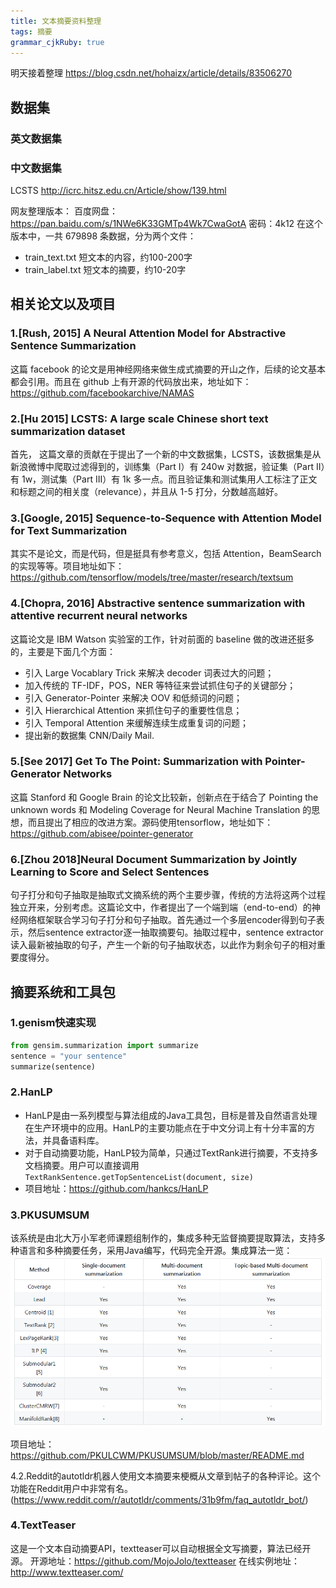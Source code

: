 ```yaml
---
title: 文本摘要资料整理 
tags: 摘要
grammar_cjkRuby: true
---
```


明天接着整理
https://blog.csdn.net/hohaizx/article/details/83506270

## 数据集
### 英文数据集


### 中文数据集
LCSTS  http://icrc.hitsz.edu.cn/Article/show/139.html

网友整理版本：
百度网盘：https://pan.baidu.com/s/1NWe6K33GMTp4Wk7CwaGotA
密码：4k12
在这个版本中，一共 679898 条数据，分为两个文件：
- train_text.txt	短文本的内容，约100-200字
- train_label.txt	短文本的摘要，约10-20字



## 相关论文以及项目
### 1.[Rush, 2015] A Neural Attention Model for Abstractive Sentence Summarization

这篇 facebook 的论文是用神经网络来做生成式摘要的开山之作，后续的论文基本都会引用。而且在 github 上有开源的代码放出来，地址如下：https://github.com/facebookarchive/NAMAS

### 2.[Hu 2015] LCSTS: A large scale Chinese short text summarization dataset

首先， 这篇文章的贡献在于提出了一个新的中文数据集，LCSTS，该数据集是从新浪微博中爬取过滤得到的，训练集（Part I）有 240w 对数据，验证集（Part II）有 1w，测试集（Part III）有 1k 多一点。而且验证集和测试集用人工标注了正文和标题之间的相关度（relevance），并且从 1-5 打分，分数越高越好。

### 3.[Google, 2015] Sequence-to-Sequence with Attention Model for Text Summarization

其实不是论文，而是代码，但是挺具有参考意义，包括 Attention，BeamSearch 的实现等等。项目地址如下：
https://github.com/tensorflow/models/tree/master/research/textsum


### 4.[Chopra, 2016] Abstractive sentence summarization with attentive recurrent neural networks

这篇论文是 IBM Watson 实验室的工作，针对前面的 baseline 做的改进还挺多的，主要是下面几个方面：
- 引入 Large Vocablary Trick 来解决 decoder 词表过大的问题；
- 加入传统的 TF-IDF，POS，NER 等特征来尝试抓住句子的关键部分；
- 引入 Generator-Pointer 来解决 OOV 和低频词的问题；
- 引入 Hierarchical Attention 来抓住句子的重要性信息；
- 引入 Temporal Attention 来缓解连续生成重复词的问题；
- 提出新的数据集 CNN/Daily Mail.

### 5.[See 2017] Get To The Point: Summarization with Pointer-Generator Networks

这篇 Stanford 和 Google Brain 的论文比较新，创新点在于结合了 Pointing the unknown words 和 Modeling Coverage for Neural Machine Translation 的思想，而且提出了相应的改进方案。源码使用tensorflow，地址如下：
https://github.com/abisee/pointer-generator

### 6.[Zhou 2018]Neural Document Summarization by Jointly Learning to Score and Select Sentences

句子打分和句子抽取是抽取式文摘系统的两个主要步骤，传统的方法将这两个过程独立开来，分别考虑。这篇论文中，作者提出了一个端到端（end-to-end）的神经网络框架联合学习句子打分和句子抽取。首先通过一个多层encoder得到句子表示，然后sentence extractor逐一抽取摘要句。抽取过程中，sentence extractor读入最新被抽取的句子，产生一个新的句子抽取状态，以此作为剩余句子的相对重要度得分。




## 摘要系统和工具包
### 1.genism快速实现

``` python
from gensim.summarization import summarize
sentence = "your sentence"
summarize(sentence)
```
### 2.HanLP 
- HanLP是由一系列模型与算法组成的Java工具包，目标是普及自然语言处理在生产环境中的应用。HanLP的主要功能点在于中文分词上有十分丰富的方法，并具备语料库。
- 对于自动摘要功能，HanLP较为简单，只通过TextRank进行摘要，不支持多文档摘要。用户可以直接调用`TextRankSentence.getTopSentenceList(document, size)`
- 项目地址：https://github.com/hankcs/HanLP

### 3.PKUSUMSUM
该系统是由北大万小军老师课题组制作的，集成多种无监督摘要提取算法，支持多种语言和多种摘要任务，采用Java编写，代码完全开源。集成算法一览：
![enter description here](./images/1545831013236.png)

项目地址：https://github.com/PKULCWM/PKUSUMSUM/blob/master/README.md

4.2.Reddit的autotldr机器人使用文本摘要来梗概从文章到帖子的各种评论。这个功能在Reddit用户中非常有名。(https://www.reddit.com/r/autotldr/comments/31b9fm/faq_autotldr_bot/)

### 4.TextTeaser
这是一个文本自动摘要API，textteaser可以自动根据全文写摘要，算法已经开源。
开源地址：https://github.com/MojoJolo/textteaser
在线实例地址：http://www.textteaser.com/
